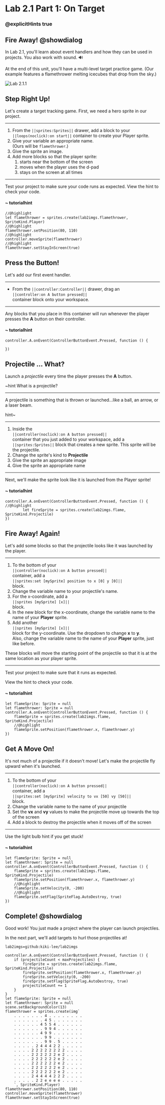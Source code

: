 # Lab 2.1 Part 1: On Target
### @explicitHints true

## Fire Away! @showdialog

In Lab 2.1, you'll learn about event handlers and how they can be used
in projects. You also work with sound. 🔊

At the end of this unit, you'll have a multi-level target practice game. 
(Our example features a flamethrower melting icecubes that drop from the sky.)

![Lab 2.1.1](https://arcade.makecode.com/api/_axX5jJ3To1Ed/thumb)


## Step Right Up!

Let's create a target tracking game.
First, we need a hero sprite in our project.

---

1.   From the ``||sprites:Sprites||`` drawer, add a block to your
``||loops(noclick):on start||`` container to create your Player sprite.
1.   Give your variable an appropriate name.<br/>
(Ours will be `flamethrower`.)
1.   Give the sprite an image.
1.   Add more blocks so that the player sprite:
     1.   starts near the bottom of the screen
     1.   moves when the player uses the d-pad
     1.   stays on the screen at all times

---

Test your project to make sure your code runs as expected.
View the hint to check your code.

#### ~ tutorialhint

```blocks
//@highlight
let flamethrower = sprites.create(lab2imgs.flamethrower, SpriteKind.Player)
//@highlight
flamethrower.setPosition(80, 110)
//@highlight
controller.moveSprite(flamethrower)
//@highlight
flamethrower.setStayInScreen(true)
```

## Press the Button!

Let's add our first event handler.

---

-    From the ``||controller:Controller||`` drawer, drag an   
``||controller:on A button pressed||``   
container block onto your workspace.

---

Any blocks that you place in this container will run whenever the player
presses the **A** button on their controller.

#### ~ tutorialhint

```blocks
controller.A.onEvent(ControllerButtonEvent.Pressed, function () {
	
})
```

## Projectile ... What?

Launch a *projectile* every time the player presses the **A** button.


~hint What is a projectile?

---

A projectile is something that is thrown or launched...like a ball,
an arrow, or a laser beam.

hint~

---


1.   Inside the   
``||controller(noclick):on A button pressed||``   
container that you just added to your workspace,
add a
``||sprites:Sprites||`` block that
creates a new sprite. This sprite will be the projectile.
1.   Change the sprite's kind to **Projectile**
1.   Give the sprite an appropriate image
1.   Give the sprite an appropriate name

---

Next, we'll make the sprite look like it is launched from the Player sprite!





#### ~ tutorialhint

```blocks
controller.A.onEvent(ControllerButtonEvent.Pressed, function () {
//@highlight
        let fireSprite = sprites.create(lab2imgs.flame, SpriteKind.Projectile)
})
```

## Fire Away! Again!

Let's add some blocks so that the projectile looks like it was launched
by the player.

---

1.   To the bottom of your   
``||controller(noclick):on A button pressed||``   
container, add a   
``||sprites:set [mySprite] position to x [0] y [0]||``   
block.
1.   Change the variable name to your projectile's name.
1.   For the x-coordinate, add a<br/>
``||sprites [mySprite] [x]||``<br/>
block. 
1.   In the new block for the x-coordinate, change the variable name to
the name of your **Player** sprite.
1.   Add another  <br/>
``||sprites [mySprite] [x]||``<br/>
block for the y-coordinate. Use the dropdown to change
**x** to **y**. <br/>
Also, change the variable name to
the name of your **Player** sprite,
just like before.


These blocks will move the starting point of the projectile so that it 
is at the same location as your player sprite.

---

Test your project to make sure that it runs as expected.

View the hint to check your code.

#### ~ tutorialhint

```blocks
let flameSprite: Sprite = null
let flamethrower: Sprite = null
controller.A.onEvent(ControllerButtonEvent.Pressed, function () {
    flameSprite = sprites.create(lab2imgs.flame, SpriteKind.Projectile)
    //@highlight
    flameSprite.setPosition(flamethrower.x, flamethrower.y)
})
```

## Get A Move On!

It's not much of a projectile if it doesn't move! Let's make the projectile
fly upward when it's launched.

---

1.   To the bottom of your <br/>
``||controller(noclick):on A button pressed||`` <br/>
container, add a  <br/>
``||sprites:set [mySprite] velocity to vx [50] vy [50]||``  <br/>
block. 
1.   Change the variable name to the name of your projectile
1.   Set the **vx** and **vy** values to make the projectile move up towards
the top of the screen
1.   Add a block to destroy the projectile when it moves off of the screen

---

Use the light bulb hint if you get stuck!

#### ~ tutorialhint

```blocks
let flameSprite: Sprite = null
let flamethrower: Sprite = null
controller.A.onEvent(ControllerButtonEvent.Pressed, function () {
    flameSprite = sprites.create(lab2imgs.flame, SpriteKind.Projectile)
    flameSprite.setPosition(flamethrower.x, flamethrower.y)
    //@highlight
    flameSprite.setVelocity(0, -200)
    //@highlight
    flameSprite.setFlag(SpriteFlag.AutoDestroy, true)
})
```

## Complete! @showdialog

Good work! You just made a project where the player can launch
projectiles. 

In the next part, we'll add targets to hurl those
projectiles at!




```package
lab2imgs=github:kiki-lee/lab2imgs
```


```ghost
controller.A.onEvent(ControllerButtonEvent.Pressed, function () {
    if (projectileCount < maxProjectiles) {
        fireSprite = sprites.create(lab2imgs.flame, SpriteKind.Projectile)
        fireSprite.setPosition(flamethrower.x, flamethrower.y)
        fireSprite.setVelocity(0, -200)
        fireSprite.setFlag(SpriteFlag.AutoDestroy, true)
        projectileCount += 1
    }
}
let flameSprite: Sprite = null
let flamethrower: Sprite = null
scene.setBackgroundColor(13)
flamethrower = sprites.create(img`
    . . . . . . . 4 . . . . . . . . 
    . . . . . . . 4 5 . . . . . . . 
    . . . . . . 4 5 5 4 . . . . . . 
    . . . . . . . 9 9 4 . . . . . . 
    . . . . . . 4 9 9 . . . . . . . 
    . . . . . . . 9 9 . . . . . . . 
    . . . . . . . 9 9 . 5 . . . . . 
    . . . . . 2 4 4 4 2 2 . . . . . 
    . . . . 2 2 2 2 2 2 2 2 . . . . 
    . . . . 2 2 2 2 2 2 e 2 . . . . 
    . . . . 2 2 2 2 2 2 e 2 . . . . 
    . . . . 2 2 2 2 2 2 e 2 . . . . 
    . . . . 2 2 2 2 2 2 e 2 . . . . 
    . . . . 2 2 2 2 2 2 e 2 . . . . 
    . . . . 2 4 4 4 4 2 2 2 . . . . 
    . . . . . 2 2 e e e e . . . . . 
    `, SpriteKind.Player)
flamethrower.setPosition(80, 110)
controller.moveSprite(flamethrower)
flamethrower.setStayInScreen(true)
```
